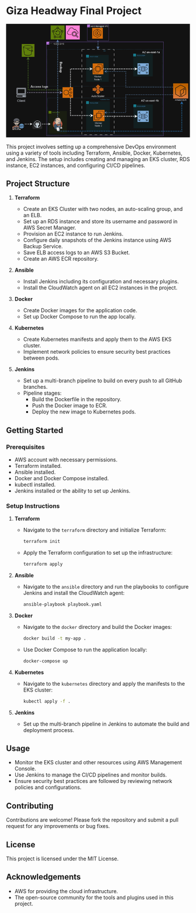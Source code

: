 # Giza Headway Final Project

![Project Architecture](./Animation.gif)

This project involves setting up a comprehensive DevOps environment using a variety of tools including Terraform, Ansible, Docker, Kubernetes, and Jenkins. The setup includes creating and managing an EKS cluster, RDS instance, EC2 instances, and configuring CI/CD pipelines.

## Project Structure

1. **Terraform**
    - Create an EKS Cluster with two nodes, an auto-scaling group, and an ELB.
    - Set up an RDS instance and store its username and password in AWS Secret Manager.
    - Provision an EC2 instance to run Jenkins.
    - Configure daily snapshots of the Jenkins instance using AWS Backup Service.
    - Save ELB access logs to an AWS S3 Bucket.
    - Create an AWS ECR repository.

2. **Ansible**
    - Install Jenkins including its configuration and necessary plugins.
    - Install the CloudWatch agent on all EC2 instances in the project.

3. **Docker**
    - Create Docker images for the application code.
    - Set up Docker Compose to run the app locally.

4. **Kubernetes**
    - Create Kubernetes manifests and apply them to the AWS EKS cluster.
    - Implement network policies to ensure security best practices between pods.

5. **Jenkins**
    - Set up a multi-branch pipeline to build on every push to all GitHub branches.
    - Pipeline stages:
        - Build the Dockerfile in the repository.
        - Push the Docker image to ECR.
        - Deploy the new image to Kubernetes pods.

## Getting Started

### Prerequisites

- AWS account with necessary permissions.
- Terraform installed.
- Ansible installed.
- Docker and Docker Compose installed.
- kubectl installed.
- Jenkins installed or the ability to set up Jenkins.

### Setup Instructions

1. **Terraform**
    - Navigate to the `terraform` directory and initialize Terraform:
      ```bash
      terraform init
      ```
    - Apply the Terraform configuration to set up the infrastructure:
      ```bash
      terraform apply
      ```

2. **Ansible**
    - Navigate to the `ansible` directory and run the playbooks to configure Jenkins and install the CloudWatch agent:
      ```bash
      ansible-playbook playbook.yaml
      ```

3. **Docker**
    - Navigate to the `docker` directory and build the Docker images:
      ```bash
      docker build -t my-app .
      ```
    - Use Docker Compose to run the application locally:
      ```bash
      docker-compose up
      ```

4. **Kubernetes**
    - Navigate to the `kubernetes` directory and apply the manifests to the EKS cluster:
      ```bash
      kubectl apply -f .
      ```

5. **Jenkins**
    - Set up the multi-branch pipeline in Jenkins to automate the build and deployment process.

## Usage

- Monitor the EKS cluster and other resources using AWS Management Console.
- Use Jenkins to manage the CI/CD pipelines and monitor builds.
- Ensure security best practices are followed by reviewing network policies and configurations.

## Contributing

Contributions are welcome! Please fork the repository and submit a pull request for any improvements or bug fixes.

## License

This project is licensed under the MIT License.

## Acknowledgements

- AWS for providing the cloud infrastructure.
- The open-source community for the tools and plugins used in this project.
